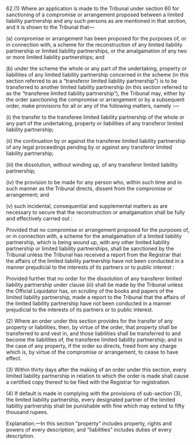 62.(1) Where an application is made to the Tribunal under section 60 for sanctioning of a compromise or arrangement proposed between a limited liability partnership and any such persons as are mentioned in that section, and it is shown to the Tribunal that—

(a)	compromise or arrangement has been proposed for the purposes of, or in connection with, a scheme for the reconstruction of any limited liability partnership or limited liability partnerships, or the amalgamation of any two or more limited liability partnerships; and

(b)	under the scheme the whole or any part of the undertaking, property or liabilities of any limited liability partnership concerned in the scheme (in this section referred to as a “transferor limited liability partnership”) is to be transferred to another limited liability partnership (in this section referred to as the “transferee limited liability partnership”), the Tribunal may, either by the order sanctioning the compromise or arrangement or by a subsequent order, make provisions for all or any of the following matters, namely :—

(i)	the transfer to the transferee limited liability partnership of the whole or any part of the undertaking, property or liabilities of any transferor limited liability partnership;

(ii)	the continuation by or against the transferee limited liability partnership of any legal proceedings pending by or against any transferor limited liability partnership;

(iii)	the dissolution, without winding up, of any transferor limited liability partnership;

(iv)	the provision to be made for any person who, within such time and in such manner as the Tribunal directs, dissent from the compromise or arrangement; and

(v)	such incidental, consequential and supplemental matters as are necessary to secure that the reconstruction or amalgamation shall be fully and effectively carried out :

Provided that no compromise or arrangement proposed for the purposes of, or in connection with, a scheme for the amalgamation of a limited liability partnership, which is being wound up, with any other limited liability partnership or limited liability partnerships, shall be sanctioned by the Tribunal unless the Tribunal has received a report from the Registrar that the affairs of the limited liability partnership have not been conducted in a manner prejudicial to the interests of its partners or to public interest :

Provided further that no order for the dissolution of any transferor limited liability partnership under clause (iii) shall be made by the Tribunal unless the Official Liquidator has, on scrutiny of the books and papers of the limited liability partnership, made a report to the Tribunal that the affairs of the limited liability partnership have not been conducted in a manner prejudicial to the interests of its partners or to public interest.

(2) Where an order under this section provides for the transfer of any property or liabilities, then, by virtue of the order, that property shall be transferred to and vest in, and those liabilities shall be transferred to and become the liabilities of, the transferee limited liability partnership; and in the case of any property, if the order so directs, freed from any charge which is, by virtue of the compromise or arrangement, to cease to have effect.

(3) Within thirty days after the making of an order under this section, every limited liability partnership in relation to which the order is made shall cause a certified copy thereof to be filed with the Registrar for registration.

(4) If default is made in complying with the provisions of sub-section (3), the limited liability partnership, every designated partner of the limited liability partnership shall be punishable with fine which may extend to fifty thousand rupees.

Explanation.—In this section “property” includes property, rights and powers of every description; and “liabilities” includes duties of every description.
